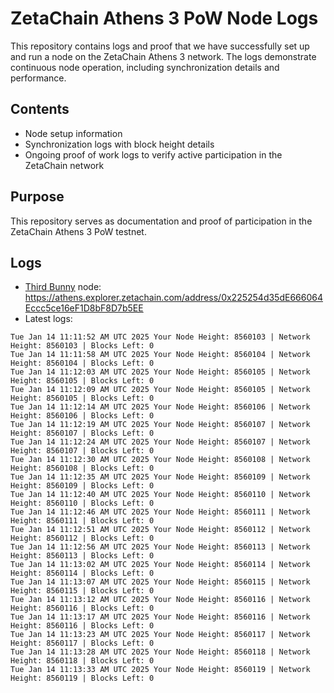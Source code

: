 # ZetaChain Athens 3 PoW Node Logs
This repository contains logs and proof that we have successfully set up and run a node on the ZetaChain Athens 3 network. The logs demonstrate continuous node operation, including synchronization details and performance.

## Contents
- Node setup information
- Synchronization logs with block height details
- Ongoing proof of work logs to verify active participation in the ZetaChain network

## Purpose
This repository serves as documentation and proof of participation in the ZetaChain Athens 3 PoW testnet.

## Logs

- [Third Bunny](https://thirdbunny.xyz/) node: https://athens.explorer.zetachain.com/address/0x225254d35dE666064Eccc5ce16eF1D8bF8D7b5EE
- Latest logs:
```
Tue Jan 14 11:11:52 AM UTC 2025 Your Node Height: 8560103 | Network Height: 8560103 | Blocks Left: 0
Tue Jan 14 11:11:58 AM UTC 2025 Your Node Height: 8560104 | Network Height: 8560104 | Blocks Left: 0
Tue Jan 14 11:12:03 AM UTC 2025 Your Node Height: 8560105 | Network Height: 8560105 | Blocks Left: 0
Tue Jan 14 11:12:09 AM UTC 2025 Your Node Height: 8560105 | Network Height: 8560105 | Blocks Left: 0
Tue Jan 14 11:12:14 AM UTC 2025 Your Node Height: 8560106 | Network Height: 8560106 | Blocks Left: 0
Tue Jan 14 11:12:19 AM UTC 2025 Your Node Height: 8560107 | Network Height: 8560107 | Blocks Left: 0
Tue Jan 14 11:12:24 AM UTC 2025 Your Node Height: 8560107 | Network Height: 8560107 | Blocks Left: 0
Tue Jan 14 11:12:30 AM UTC 2025 Your Node Height: 8560108 | Network Height: 8560108 | Blocks Left: 0
Tue Jan 14 11:12:35 AM UTC 2025 Your Node Height: 8560109 | Network Height: 8560109 | Blocks Left: 0
Tue Jan 14 11:12:40 AM UTC 2025 Your Node Height: 8560110 | Network Height: 8560110 | Blocks Left: 0
Tue Jan 14 11:12:46 AM UTC 2025 Your Node Height: 8560111 | Network Height: 8560111 | Blocks Left: 0
Tue Jan 14 11:12:51 AM UTC 2025 Your Node Height: 8560112 | Network Height: 8560112 | Blocks Left: 0
Tue Jan 14 11:12:56 AM UTC 2025 Your Node Height: 8560113 | Network Height: 8560113 | Blocks Left: 0
Tue Jan 14 11:13:02 AM UTC 2025 Your Node Height: 8560114 | Network Height: 8560114 | Blocks Left: 0
Tue Jan 14 11:13:07 AM UTC 2025 Your Node Height: 8560115 | Network Height: 8560115 | Blocks Left: 0
Tue Jan 14 11:13:12 AM UTC 2025 Your Node Height: 8560116 | Network Height: 8560116 | Blocks Left: 0
Tue Jan 14 11:13:17 AM UTC 2025 Your Node Height: 8560116 | Network Height: 8560116 | Blocks Left: 0
Tue Jan 14 11:13:23 AM UTC 2025 Your Node Height: 8560117 | Network Height: 8560117 | Blocks Left: 0
Tue Jan 14 11:13:28 AM UTC 2025 Your Node Height: 8560118 | Network Height: 8560118 | Blocks Left: 0
Tue Jan 14 11:13:33 AM UTC 2025 Your Node Height: 8560119 | Network Height: 8560119 | Blocks Left: 0
```
